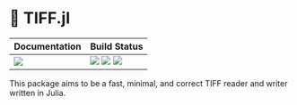 # 💎 TIFF.jl

| **Documentation**                 | **Build Status**                                              |
|:----------------------------------|:--------------------------------------------------------------|
| [![][docs-dev-img]][docs-dev-url] | [![][status-img]][status-url] [![][travis-img]][travis-url] [![][codecov-img]][codecov-url] |

This package aims to be a fast, minimal, and correct TIFF reader and writer written in Julia. 

[docs-dev-img]: https://img.shields.io/badge/docs-dev-blue.svg
[docs-dev-url]: https://tamasnagy.com/TIFF.jl/dev

[travis-img]: https://travis-ci.com/tlnagy/TIFF.jl.svg?branch=master
[travis-url]: https://travis-ci.com/tlnagy/TIFF.jl

[codecov-img]: https://codecov.io/gh/tlnagy/TIFF.jl/branch/master/graph/badge.svg
[codecov-url]: https://codecov.io/gh/tlnagy/TIFF.jl

[status-img]: https://www.repostatus.org/badges/latest/wip.svg
[status-url]: https://www.repostatus.org/#wip
